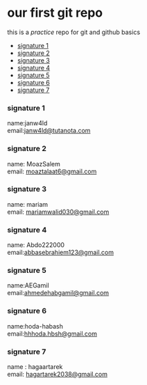 # our first git repo
this is a _practice_ repo for git and github basics
- [signature 1](#signature-1)
- [signature 2](#signature-2)
- [signature 3](#signature-3)
- [signature 4](#signature-4)
- [signature 5](#signature-5)
- [signature 6](#signature-6)
- [signature 7](#signature-7)

### signature 1
name:janw4ld</br>
email:janw4ld@tutanota.com</br>

### signature 2
name: MoazSalem</br>
email: moaztalaat6@gmail.com</br>

### signature 3
name: mariam</br>
email: mariamwalid030@gmail.com</br>

### signature 4
name: Abdo222000</br>
email:abbasebrahiem123@gmail.com</br>

### signature 5
name:AEGamil</br>
email:ahmedehabgamil@gmail.com</br>

### signature 6
name:hoda-habash</br>
email:hhhoda.hbsh@gmail.com</br>

### signature 7
name : hagaartarek</br>
email: hagartarek2038@gmail.com</br>
